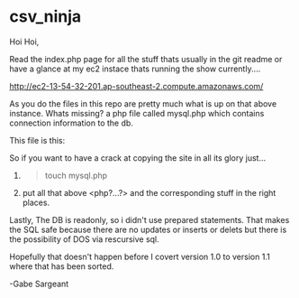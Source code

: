 # csv_ninja

Hoi Hoi,

Read the index.php page for all the stuff thats usually in the git readme or have a glance 
at my ec2 instace thats running the show currently....

http://ec2-13-54-32-201.ap-southeast-2.compute.amazonaws.com/

As you do the files in this repo are pretty much what is up on that above instance. 
Whats missing? a php file called mysql.php which contains connection information to the db. 

This file is this:

<?php //login.php
$hn = 'localhost';
$db = 'mysql db name';
$un = 'username'; 
$pw = 'a password'
?>

So if you want to have a crack at copying the site in all its glory just...
1. > touch mysql.php
2. put all that above <php?...?> and the corresponding stuff in the right places. 


Lastly,
The DB is readonly, so i didn't use prepared statements. That makes the SQL safe because there are no
updates or inserts or delets but there is the possibility of DOS via rescursive sql. 

Hopefully that doesn't happen before I covert version 1.0 to version 1.1 where that has been sorted.

-Gabe Sargeant


